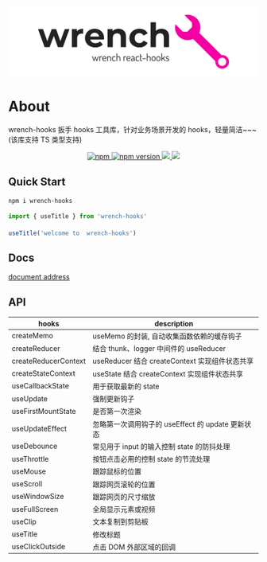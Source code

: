 ![](./public/logo.png)

# About

wrench-hooks 扳手 hooks 工具库，针对<span >业务场景</span>开发的 hooks，轻量简洁~~~ (该库支持 TS 类型支持)

<p align="center">
  <a href="https://www.npmjs.com/package/wrench-hooks" title="npm">
    <img src="https://img.shields.io/npm/dm/wrench-hooks.svg?style=for-the-badge" alt="npm"/>
  </a>
   <a href="https://badge.fury.io/js/wrench-hooks" title="npm">
    <img src="https://img.shields.io/npm/v/wrench-hooks.svg?style=for-the-badge" alt="npm version"/>
  </a>
  <a href="https://isitmaintained.com/project/wrench-hooks/wrench-hooks">
    <img src="https://img.shields.io/github/issues/ccj-007/wrench-hooks.svg?style=for-the-badge"/>
  </a>
  <a href="https://github.com/wrench-hooks/wrench-hooks">
    <img src="https://img.shields.io/github/stars/ccj-007/wrench-hooks.svg?style=for-the-badge" />
  </a>
</p>

## Quick Start

```sh
npm i wrench-hooks
```

```js
import { useTitle } from 'wrench-hooks'

useTitle('welcome to  wrench-hooks')
```

## Docs

[document address](https://ccj-007.github.io/wrench-hooks/storybook-static/index)

## API

| hooks                | description                                       |
| -------------------- | ------------------------------------------------- |
| createMemo           | useMemo 的封装, 自动收集函数依赖的缓存钩子        |
| createReducer        | 结合 thunk、logger 中间件的 useReducer            |
| createReducerContext | useReducer 结合 createContext 实现组件状态共享    |
| createStateContext   | useState 结合 createContext 实现组件状态共享      |
| useCallbackState     | 用于获取最新的 state                              |
| useUpdate            | 强制更新钩子                                      |
| useFirstMountState   | 是否第一次渲染                                    |
| useUpdateEffect      | 忽略第一次调用钩子的 useEffect 的 update 更新状态 |
| useDebounce          | 常见用于 input 的输入控制 state 的防抖处理        |
| useThrottle          | 按钮点击必用的控制 state 的节流处理               |
| useMouse             | 跟踪鼠标的位置                                    |
| useScroll            | 跟踪网页滚轮的位置                                |
| useWindowSize        | 跟踪网页的尺寸缩放                                |
| useFullScreen        | 全局显示元素或视频                                |
| useClip              | 文本复制到剪贴板                                  |
| useTitle             | 修改标题                                          |
| useClickOutside      | 点击 DOM 外部区域的回调                           |
